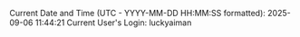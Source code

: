 Current Date and Time (UTC - YYYY-MM-DD HH:MM:SS formatted): 2025-09-06 11:44:21
Current User's Login: luckyaiman
